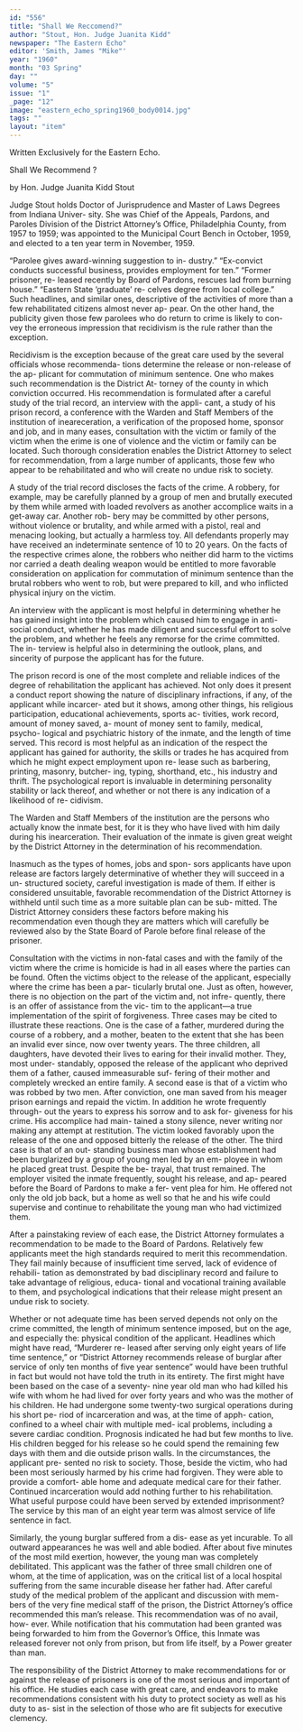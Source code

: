 ```yaml
---
id: "556"
title: "Shall We Reccomend?"
author: "Stout, Hon. Judge Juanita Kidd"
newspaper: "The Eastern Echo"
editor: 'Smith, James "Mike"'
year: "1960"
month: "03 Spring"
day: ""
volume: "5"
issue: "1"
_page: "12"
image: "eastern_echo_spring1960_body0014.jpg"
tags: ""
layout: "item"
---
```

Written Exclusively for the Eastern Echo.

Shall We Recommend ?

by Hon. Judge Juanita Kidd Stout

Judge Stout holds Doctor of Jurisprudence and
Master of Laws Degrees from Indiana Univer-
sity. She was Chief of the Appeals, Pardons,
and Paroles Division of the District Attorney’s
Office, Philadelphia County, from 1957 to 1959;
was appointed to the Municipal Court Bench in
October, 1959, and elected to a ten year term
in November, 1959.

“Parolee gives award-winning suggestion to in-
dustry.” “Ex-convict conducts successful business,
provides employment for ten.” “Former prisoner, re-
leased recently by Board of Pardons, rescues lad
from burning house.” “Eastern State ‘graduate’ re-
celves degree from local college.” Such headlines,
and similar ones, descriptive of the activities of more
than a few rehabilitated citizens almost never ap-
pear. On the other hand, the publicity given those
few parolees who do return to crime is likely to con-
vey the erroneous impression that recidivism is the
rule rather than the exception.

Recidivism is the exception because of the great
care used by the several officials whose recommenda-
tions determine the release or non-release of the ap-
plicant for commutation of minimum sentence. One
who makes such recommendation is the District At-
torney of the county in which conviction occurred.
His recommendation is formulated after a careful
study of the trial record, an interview with the appli-
cant, a study of his prison record, a conference with
the Warden and Staff Members of the institution of
ineareceration, a verification of the proposed home,
sponsor and job, and in many eases, consultation
with the victim or family of the victim when the
erime is one of violence and the victim or family can
be located. Such thorough consideration enables the
District Attorney to select for recommendation, from
a large number of applicants, those few who appear
to be rehabilitated and who will create no undue risk
to society.

A study of the trial record discloses the facts of
the crime. A robbery, for example, may be carefully
planned by a group of men and brutally executed by
them while armed with loaded revolvers as another
accomplice waits in a get-away car. Another rob-
bery may be committed by other persons, without
violence or brutality, and while armed with a pistol,
real and menacing looking, but actually a harmless
toy. All defendants properly may have received an
indeterminate sentence of 10 to 20 years. On the facts
of the respective crimes alone, the robbers who
neither did harm to the victims nor carried a death
dealing weapon would be entitled to more favorable
consideration on application for commutation of
minimum sentence than the brutal robbers who went
to rob, but were prepared to kill, and who inflicted
physical injury on the victim.

An interview with the applicant is most helpful
in determining whether he has gained insight into
the problem which caused him to engage in anti-
social conduct, whether he has made diligent and
successful effort to solve the problem, and whether he
feels any remorse for the crime committed. The in-
terview is helpful also in determining the outlook,
plans, and sincerity of purpose the applicant has for
the future.

The prison record is one of the most complete
and reliable indices of the degree of rehabilitation
the applicant has achieved. Not only does it present
a conduct report showing the nature of disciplinary
infractions, if any, of the applicant while incarcer-
ated but it shows, among other things, his religious
participation, educational achievements, sports ac-
tivities, work record, amount of money saved, a-
mount of money sent to family, medical, psycho-
logical and psychiatric history of the inmate, and the
length of time served. This record is most helpful as
an indication of the respect the applicant has gained
for authority, the skills or trades he has acquired
from which he might expect employment upon re-
lease such as barbering, printing, masonry, butcher-
ing, typing, shorthand, etc., his industry and thrift.
The psychological report is invaluable in determining
personality stability or lack thereof, and whether or
not there is any indication of a likelihood of re-
cidivism.

The Warden and Staff Members of the institution
are the persons who actually know the inmate best,
for it is they who have lived with him daily during
his inearceration. Their evaluation of the inmate is
given great weight by the District Attorney in the
determination of his recommendation.

Inasmuch as the types of homes, jobs and spon-
sors applicants have upon release are factors largely
determinative of whether they will succeed in a un-
structured society, careful investigation is made of
them. If either is considered unsuitable, favorable
recommendation of the District Attorney is withheld
until such time as a more suitable plan can be sub-
mitted. The District Attorney considers these factors
before making his recommendation even though they
are matters which will carefully be reviewed also by
the State Board of Parole before final release of the
prisoner.

Consultation with the victims in non-fatal cases
and with the family of the victim where the crime is
homicide is had in all eases where the parties can be
found. Often the victims object to the release of the
applicant, especially where the crime has been a par-
ticularly brutal one. Just as often, however, there is
no objection on the part of the victim and, not infre-
quently, there is an offer of assistance from the vic-
tim to the applicant—a true implementation of the
spirit of forgiveness. Three cases may be cited to
illustrate these reactions. One is the case of a father,
murdered during the course of a robbery, and a
mother, beaten to the extent that she has been an
invalid ever since, now over twenty years. The three
children, all daughters, have devoted their lives to
earing for their invalid mother. They, most under-
standably, opposed the release of the applicant who
deprived them of a father, caused immeasurable suf-
fering of their mother and completely wrecked an
entire family. A second ease is that of a victim who
was robbed by two men. After conviction, one man
saved from his meager prison earnings and repaid
the victim. In addition he wrote frequently through-
out the years to express his sorrow and to ask for-
giveness for his crime. His accomplice had main-
tained a stony silence, never writing nor making any
attempt at restitution. The victim looked favorably
upon the release of the one and opposed bitterly the
release of the other. The third case is that of an out-
standing business man whose establishment had been
burglarized by a group of young men led by an em-
ployee in whom he placed great trust. Despite the be-
trayal, that trust remained. The employer visited
the inmate frequently, sought his release, and ap-
peared before the Board of Pardons to make a fer-
vent plea for him. He offered not only the old job
back, but a home as well so that he and his wife could
supervise and continue to rehabilitate the young man
who had victimized them.

After a painstaking review of each ease, the
District Attorney formulates a recommendation to
be made to the Board of Pardons. Relatively few
applicants meet the high standards required to merit
this recommendation. They fail mainly because of
insufficient time served, lack of evidence of rehabili-
tation as demonstrated by bad disciplinary record
and failure to take advantage of religious, educa-
tional and vocational training available to them, and
psychological indications that their release might
present an undue risk to society.

Whether or not adequate time has been served
depends not only on the crime committed, the length
of minimum sentence imposed, but on the age, and
especially the: physical condition of the applicant.
Headlines which might have read, “Murderer re-
leased after serving only eight years of life time
sentence,” or “District Attorney recommends release
of burglar after service of only ten months of five
year sentence” would have been truthful in fact but
would not have told the truth in its entirety. The
first might have been based on the case of a seventy-
nine year old man who had killed his wife with whom
he had lived for over forty years and who was the
mother of his children. He had undergone some
twenty-two surgical operations during his short pe-
riod of incarceration and was, at the time of apph-
cation, confined to a wheel chair with multiple med-
ical problems, including a severe cardiac condition.
Prognosis indicated he had but few months to live.
His children begged for his release so he could spend
the remaining few days with them and die outside
prison walls. In the circumstances, the applicant pre-
sented no risk to society. Those, beside the victim,
who had been most seriously harmed by his crime
had forgiven. They were able to provide a comfort-
able home and adequate medical care for their father.
Continued incarceration would add nothing further
to his rehabilitation. What useful purpose could
have been served by extended imprisonment? The
service by this man of an eight year term was almost
service of life sentence in fact.

Similarly, the young burglar suffered from a dis-
ease as yet incurable. To all outward appearances he
was well and able bodied. After about five minutes
of the most mild exertion, however, the young man
was completely debilitated. This applicant was the
father of three small children one of whom, at the
time of application, was on the critical list of a local
hospital suffering from the same incurable disease
her father had. After careful study of the medical
problem of the applicant and discussion with mem-
bers of the very fine medical staff of the prison, the
District Attorney’s office recommended this man’s
release. This recommendation was of no avail, how-
ever. While notification that his commutation had
been granted was being forwarded to him from the
Governor’s Office, this Inmate was released forever
not only from prison, but from life itself, by a Power
greater than man.

The responsibility of the District Attorney to
make recommendations for or against the release of
prisoners is one of the most serious and important of
his office. He studies each case with great care, and
endeavors to make recommendations consistent with
his duty to protect society as well as his duty to as-
sist in the selection of those who are fit subjects for
executive clemency.

